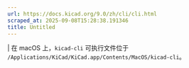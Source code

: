 ```yaml
---
url: https://docs.kicad.org/9.0/zh/cli/cli.html
scraped_at: 2025-09-08T15:28:38.191346
title: Untitled
---
```


|  在 macOS 上，`kicad-cli` 可执行文件位于
`/Applications/KiCad/KiCad.app/Contents/MacOS/kicad-cli`。


